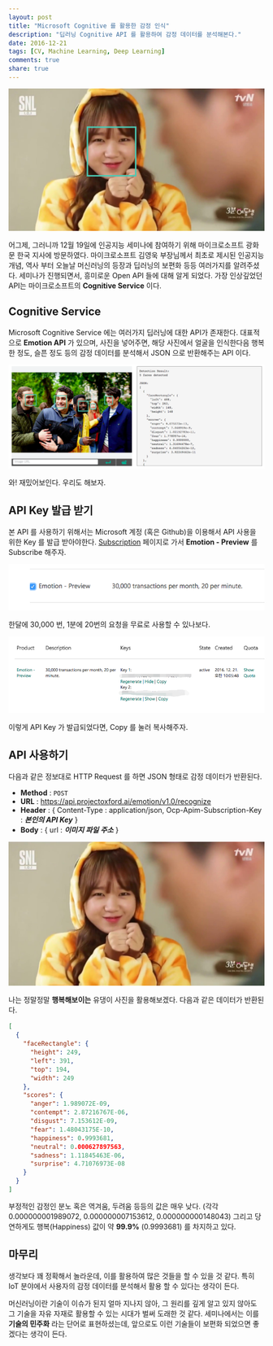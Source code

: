 ```yaml
---
layout: post
title: "Microsoft Cognitive 를 활용한 감정 인식"
description: "딥러닝 Cognitive API 를 활용하여 감정 데이터를 분석해본다."
date: 2016-12-21
tags: [CV, Machine Learning, Deep Learning]
comments: true
share: true
---
```


![](/images/cognitive-0.png)

어그제, 그러니까 12월 19일에 인공지능 세미나에 참여하기 위해 마이크로소프트 광화문 한국 지사에 방문하였다. 마이크로소프트 김영욱 부장님께서 최초로 제시된 인공지능 개념, 역사 부터 오늘날 머신러닝의 등장과 딥러닝의 보편화 등등 여러가지를 알려주셨다. 세미나가 진행되면서, 흥미로운 Open API 들에 대해 알게 되었다. 가장 인상깊었던 API는 마이크로소프트의 **Cognitive Service** 이다. 

## Cognitive Service

Microsoft Cognitive Service 에는 여러가지 딥러닝에 대한 API가 존재한다. 대표적으로 **Emotion API** 가 있으며, 사진을 넣어주면, 해당 사진에서 얼굴을 인식한다음 행복한 정도, 슬픈 정도 등의 감정 데이터를 분석해서 JSON 으로 반환해주는 API 이다.

![](/images/cognitive-1.png)

와! 재밌어보인다. 우리도 해보자.

## API Key 발급 받기

본 API 를 사용하기 위해서는 Microsoft 계정 (혹은 Github)을 이용해서 API 사용을 위한 Key 를 발급 받아야한다. [Subscription](https://www.microsoft.com/cognitive-services/en-US/subscriptions) 페이지로 가서 **Emotion - Preview** 를 Subscribe 해주자.

![](/images/cognitive-2.png)

한달에 30,000 번, 1분에 20번의 요청을 무료로 사용할 수 있나보다.

![](/images/cognitive-3.png)

이렇게 API Key 가 발급되었다면, Copy 를 눌러 복사해주자.

## API 사용하기

다음과 같은 정보대로 HTTP Request 를 하면 JSON 형태로 감정 데이터가 반환된다.

* **Method** : `POST`
* **URL** : https://api.projectoxford.ai/emotion/v1.0/recognize
* **Header** : { Content-Type : application/json, Ocp-Apim-Subscription-Key : ***본인의 API Key*** }
* **Body** : { url : ***이미지 파일 주소*** }

![](/images/cognitive-4.jpg)

나는 정말정말 **행복해보이는** 유댕이 사진을 활용해보겠다. 다음과 같은 데이터가 반환된다.

```json
[
  {
    "faceRectangle": {
      "height": 249,
      "left": 391,
      "top": 194,
      "width": 249
    },
    "scores": {
      "anger": 1.989072E-09,
      "contempt": 2.87216767E-06,
      "disgust": 7.153612E-09,
      "fear": 1.48043175E-10,
      "happiness": 0.9993681,
      "neutral": 0.000627897563,
      "sadness": 1.11845463E-06,
      "surprise": 4.71076973E-08
    }
  }
]
```

부정적인 감정인 분노 혹은 역겨움, 두려움 등등의 값은 매우 낮다. (각각 0.000000001989072, 0.000000007153612, 0.000000000148043) 그리고 당연하게도 행복(Happiness) 값이 약 **99.9%** (0.9993681) 를 차지하고 있다.

## 마무리

생각보다 꽤 정확해서 놀라운데, 이를 활용하여 많은 것들을 할 수 있을 것 같다. 특히 IoT 분야에서 사용자의 감정 데이터를 분석해서 활용 할 수 있다는 생각이 든다.

머신러닝이란 기술이 이슈가 된지 얼마 지나지 않아, 그 원리를 깊게 알고 있지 않아도 그 기술을 자유 자재로 활용할 수 있는 시대가 벌써 도래한 것 같다. 세미나에서는 이를 **기술의 민주화** 라는 단어로 표현하셨는데, 앞으로도 이런 기술들이 보편화 되었으면 좋겠다는 생각이 든다.
